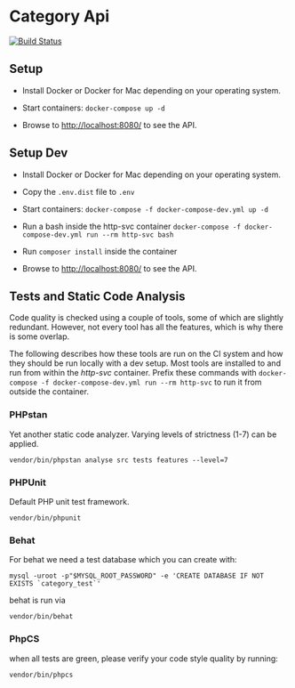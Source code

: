 Category Api
=============================

[![Build Status](https://travis-ci.org/Engerim/category-api.svg?branch=master)](https://travis-ci.org/Engerim/category-api)

Setup
-----

- Install Docker or Docker for Mac depending on your operating system.

- Start containers: `docker-compose up -d`

- Browse to <http://localhost:8080/> to see the API.


Setup Dev
---------

- Install Docker or Docker for Mac depending on your operating system.

- Copy the `.env.dist` file to `.env`

- Start containers: `docker-compose -f docker-compose-dev.yml up -d`

- Run a bash inside the http-svc container `docker-compose -f docker-compose-dev.yml run --rm http-svc bash`

- Run `composer install` inside the container

- Browse to <http://localhost:8080/> to see the API.

Tests and Static Code Analysis
------------------------------

Code quality is checked using a couple of tools, some of which are slightly
redundant. However, not every tool has all the features, which is why there is
some overlap.

The following describes how these tools are run on the CI system and how they
should be run locally with a dev setup. Most tools are installed to and run from within the
*http-svc* container. Prefix these commands with `docker-compose -f docker-compose-dev.yml run --rm http-svc`
to run it from outside the container.

### PHPstan

Yet another static code analyzer. Varying levels of strictness (1-7) can be
applied.

    vendor/bin/phpstan analyse src tests features --level=7
    

### PHPUnit

Default PHP unit test framework.

    vendor/bin/phpunit


### Behat

For behat we need a test database which you can create with:

 ``mysql -uroot -p"$MYSQL_ROOT_PASSWORD" -e 'CREATE DATABASE IF NOT EXISTS `category_test`' ``
 
behat is run via

    vendor/bin/behat

    
### PhpCS 

when all tests are green, please verify your code style quality by running:
    
    vendor/bin/phpcs